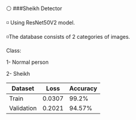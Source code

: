  
⚪ ###Sheikh Detector

◽ Using ResNet50V2 model.

◽The database consists of 2 categories of images.

Class:

1- Normal person

2- Sheikh

| Dataset       | Loss        | Accuracy |
| -------       | ---         | ---      |
| Train         |    0.0307   | 99.2%    | 
| Validation    |    0.2021   | 94.57%    | 



